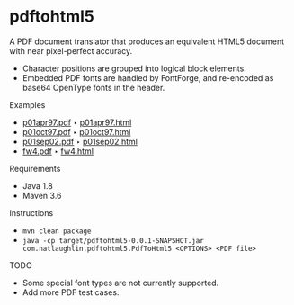 # pdftohtml5 

A PDF document translator that produces an equivalent HTML5 document with near pixel-perfect accuracy.

- Character positions are grouped into logical block elements. 
- Embedded PDF fonts are handled by FontForge, and re-encoded as base64 OpenType fonts in the header.

Examples

- [p01apr97.pdf](https://natlaughlin.github.io/pdftohtml5/src/test/resources/p01apr97.pdf) ‣ [p01apr97.html](https://natlaughlin.github.io/pdftohtml5/src/test/resources/p01apr97.html)
- [p01oct97.pdf](https://natlaughlin.github.io/pdftohtml5/src/test/resources/p01oct97.pdf) ‣ [p01oct97.html](https://natlaughlin.github.io/pdftohtml5/src/test/resources/p01oct97.html)
- [p01sep02.pdf](https://natlaughlin.github.io/pdftohtml5/src/test/resources/p01sep02.pdf) ‣ [p01sep02.html](https://natlaughlin.github.io/pdftohtml5/src/test/resources/p01sep02.html)
- [fw4.pdf](https://natlaughlin.github.io/pdftohtml5/src/test/resources/fw4.pdf) ‣ [fw4.html](https://natlaughlin.github.io/pdftohtml5/src/test/resources/fw4.html)

Requirements

- Java 1.8
- Maven 3.6

Instructions

- `mvn clean package`
- `java -cp target/pdftohtml5-0.0.1-SNAPSHOT.jar com.natlaughlin.pdftohtml5.PdfToHtml5 <OPTIONS> <PDF file>`

TODO

- Some special font types are not currently supported.
- Add more PDF test cases.
  


